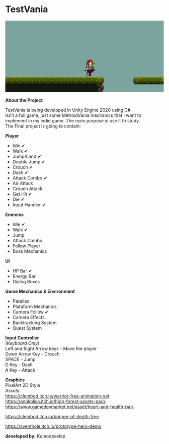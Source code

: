 <!DOCTYPE html>
<html>

<head>
  <meta charset="utf-8">
  <meta name="viewport" content="width=device-width, initial-scale=1.0">
  <link rel="stylesheet" href="https://stackedit.io/style.css" />
</head>

<body class="stackedit">
  <div class="stackedit__html"><h1 id="testvania"><strong>TestVania</strong></h1>
<p><img src="https://github.com/kumodevelop/TestVania/blob/main/gitimg/TestVania.png?raw=true" alt="TesteVania"></p>
<p><strong>About the Project</strong></p>
<p>TestVania is being developed in Unity Engine 2020 using C#.<br>
Isn’t a full game, just some MetroidVania mechanics that I want to implement in my indie game. The main purpose is use it to study.<br>
The Final project is going to contain:</p>
<p><strong>Player</strong></p>
<ul>
<li>Idle ✔</li>
<li>Walk ✔</li>
<li>Jump/Land ✔</li>
<li>Double Jump ✔</li>
<li>Crouch ✔</li>
<li>Dash ✔</li>
<li>Attack Combo ✔</li>
<li>Air Attack</li>
<li>Crouch Attack</li>
<li>Get Hit ✔</li>
<li>Die ✔</li>
<li>Input Handler ✔</li>
</ul>
<p><strong>Enemies</strong></p>
<ul>
<li>Idle ✔</li>
<li>Walk ✔</li>
<li>Jump</li>
<li>Attack Combo</li>
<li>Follow Player</li>
<li>Boss Mechanics</li>
</ul>
<p><strong>UI</strong></p>
<ul>
<li>HP Bar ✔</li>
<li>Energy Bar</li>
<li>Dialog Boxes</li>
</ul>
<p><strong>Game Mechanics &amp; Environment</strong></p>
<ul>
<li>Parallax</li>
<li>Plataform Mechanics</li>
<li>Camera Follow ✔</li>
<li>Camera Effects</li>
<li>Backtracking System</li>
<li>Quest System</li>
</ul>
<p><strong>Input Controller</strong><br>
<em>(Keyboard Only)</em><br>
Left and Right Arrow keys - Move the player<br>
Down Arrow Key - Crouch<br>
SPACE - Jump<br>
D Key - Dash<br>
A Key - Attack</p>
<p><strong>Graphics</strong><br>
PixelArt 2D Style<br>
<em>Assets:</em><br>
<a href="https://clembod.itch.io/warrior-free-animation-set">https://clembod.itch.io/warrior-free-animation-set</a><br>
<a href="https://anokolisa.itch.io/high-forest-assets-pack">https://anokolisa.itch.io/high-forest-assets-pack</a></br>
<a href="https://www.gamedevmarket.net/asset/heart-and-health-bar/">https://www.gamedevmarket.net/asset/heart-and-health-bar/</a></p>
<a href="https://clembod.itch.io/bringer-of-death-free">https://clembod.itch.io/bringer-of-death-free</a></p>
<a href="https://sventhole.itch.io/prototype-hero-demo">https://sventhole.itch.io/prototype-hero-demo</a></p>
<p><strong>developed by:</strong> Kumodevelop</p>
</div>
</body>

</html>
